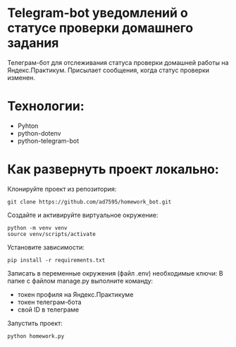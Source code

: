 # Telegram-bot уведомлений о статусе проверки домашнего задания

Телеграм-бот для отслеживания статуса проверки домашней работы на Яндекс.Практикум.
Присылает сообщения, когда статус проверки изменен.

# Технологии:
- Pyhton 
- python-dotenv
- python-telegram-bot 

# Как развернуть проект локально:
Клонируйте проект из репозитория:

```
git clone https://github.com/ad7595/homework_bot.git
```

Создайте и активируйте виртуальное окружение:
```
python -m venv venv
source venv/scripts/activate
```

Установите зависимости:
```
pip install -r requirements.txt
```

Записать в переменные окружения (файл .env) необходимые ключи:
В папке с файлом manage.py выполните команду:

- токен профиля на Яндекс.Практикуме
- токен телеграм-бота
- свой ID в телеграме

Запустить проект:
```
python homework.py
```
